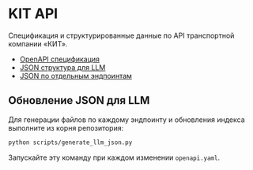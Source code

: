 # KIT API

Спецификация и структурированные данные по API транспортной компании «КИТ».

- [OpenAPI спецификация](openapi.yaml)
- [JSON структура для LLM](api_info.json)
- [JSON по отдельным эндпоинтам](llm)

## Обновление JSON для LLM

Для генерации файлов по каждому эндпоинту и обновления индекса выполните из корня репозитория:

```bash
python scripts/generate_llm_json.py
```

Запускайте эту команду при каждом изменении `openapi.yaml`.

